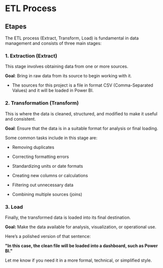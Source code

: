 # ETL Process

## Etapes

The ETL process (Extract, Transform, Load) is fundamental in data management and consists of three main stages:

### 1. Extraction (Extract)

This stage involves obtaining data from one or more sources.<br>

**Goal**: Bring in raw data from its source to begin working with it.

- The sources for this project is a file in format CSV (Comma-Separated Values) and it will be loaded in Power BI.
























### 2. Transformation (Transform)

This is where the data is cleaned, structured, and modified to make it useful and consistent.<br>

**Goal**: Ensure that the data is in a suitable format for analysis or final loading.

Some common tasks include in this stage are:

- Removing duplicates

- Correcting formatting errors

- Standardizing units or date formats

- Creating new columns or calculations

- Filtering out unnecessary data

- Combining multiple sources (joins)





























### 3. Load 

Finally, the transformed data is loaded into its final destination.<br>

**Goal:** Make the data available for analysis, visualization, or operational use.

Here’s a polished version of that sentence:

**"In this case, the clean file will be loaded into a dashboard, such as Power BI."**

Let me know if you need it in a more formal, technical, or simplified style.





